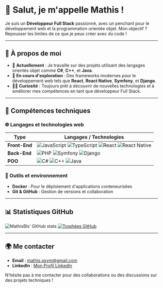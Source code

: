 # 👋 Salut, je m'appelle **Mathis** ! 

Je suis un **Développeur Full Stack** passionné, avec un penchant pour le développement web et la programmation orientée objet. Mon objectif ? Repousser les limites de ce que je peux créer avec du code !

---

## 🚀 À propos de moi
- 🔭 **Actuellement** : Je travaille sur des projets utilisant des langages orientés objet comme **C#**, **C++**, et **Java**.
- 🌱 **En cours d'exploration** : Des frameworks modernes pour le développement web tels que **React**, **React Native**, **Symfony**, et **Django**.
- 👨‍💻 **Curiosité** : Toujours prêt à découvrir de nouvelles technologies et à améliorer mes compétences en tant que développeur Full Stack.

---

## 💼 Compétences techniques

### 🌐 Langages et technologies web

| Type        | Langages / Technologies                |
|-------------|----------------------------------------|
| **Front-End** | ![JavaScript](https://img.shields.io/badge/JavaScript-%23f7df1e.svg?style=for-the-badge&logo=javascript&logoColor=black) ![TypeScript](https://img.shields.io/badge/TypeScript-%23007acc.svg?style=for-the-badge&logo=typescript&logoColor=white) ![React](https://img.shields.io/badge/React-%2361dafb.svg?style=for-the-badge&logo=react&logoColor=black) ![React Native](https://img.shields.io/badge/React_Native-%2361dafb.svg?style=for-the-badge&logo=react&logoColor=black) |
| **Back-End**  | ![PHP](https://img.shields.io/badge/PHP-%23777bb4.svg?style=for-the-badge&logo=php&logoColor=white) ![Symfony](https://img.shields.io/badge/Symfony-%23000000.svg?style=for-the-badge&logo=symfony&logoColor=white) ![Django](https://img.shields.io/badge/Django-%23092e20.svg?style=for-the-badge&logo=django&logoColor=white) |
| **POO**       | ![C#](https://img.shields.io/badge/C%23-%23239120.svg?style=for-the-badge&logo=c-sharp&logoColor=white) ![C++](https://img.shields.io/badge/C++-%2300599c.svg?style=for-the-badge&logo=c%2b%2b&logoColor=white) ![Java](https://img.shields.io/badge/Java-%23f89820.svg?style=for-the-badge&logo=oracle&logoColor=white) |

### 🐳 Outils et environnement
- **Docker** : Pour le déploiement d'applications conteneurisées
- **Git & GitHub** : Gestion de versions et collaboration

---

## 📊 Statistiques GitHub

![MathisBls' GitHub stats](https://github-readme-stats.vercel.app/api?username=MathisBls&show_icons=true&theme=radical&v=1)
[![Trophées GitHub](https://github-profile-trophy.vercel.app/?username=MathisBls&theme=radical)](https://github.com/ryo-ma/github-profile-trophy)

---

## 🌍 Me contacter
- **Email** : [mathis.oxym@gmail.com](mailto:mathis.oxym@gmail.com)
- **LinkedIn** : [Mon Profil LinkedIn](https://www.linkedin.com/in/mathis-boulais-0974a0213)

N'hésite pas à me contacter pour des collaborations ou des discussions sur des projets techniques !
